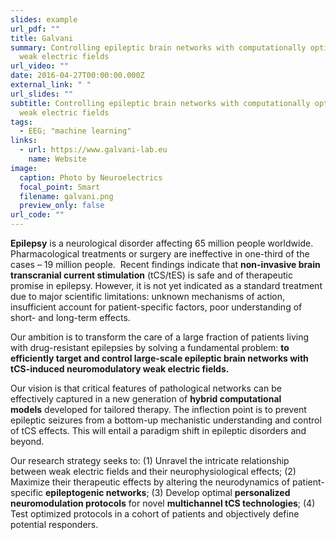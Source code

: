 ```yaml
---
slides: example
url_pdf: ""
title: Galvani
summary: Controlling epileptic brain networks with computationally optimized
  weak electric fields
url_video: ""
date: 2016-04-27T00:00:00.000Z
external_link: " "
url_slides: ""
subtitle: Controlling epileptic brain networks with computationally optimized
  weak electric fields
tags:
  - EEG; "machine learning"
links:
  - url: https://www.galvani-lab.eu
    name: Website
image:
  caption: Photo by Neuroelectrics
  focal_point: Smart
  filename: galvani.png
  preview_only: false
url_code: ""
---
```

**Epilepsy** is a neurological disorder affecting 65 million people worldwide. Pharmacological treatments or surgery are ineffective in one-third of the cases – 19 million people.  Recent findings indicate that **non-invasive brain transcranial current stimulation** (tCS/tES) is safe and of therapeutic promise in epilepsy. However, it is not yet indicated as a standard treatment due to major scientific limitations: unknown mechanisms of action, insufficient account for patient-specific factors, poor understanding of short- and long-term effects.

Our ambition is to transform the care of a large fraction of patients living with drug-resistant epilepsies by solving a fundamental problem: **to efficiently target and control large-scale epileptic brain networks with tCS-induced neuromodulatory weak electric fields.**

Our vision is that critical features of pathological networks can be effectively captured in a new generation of **hybrid computational models** developed for tailored therapy. The inflection point is to prevent epileptic seizures from a bottom-up mechanistic understanding and control of tCS effects. This will entail a paradigm shift in epileptic disorders and beyond.

Our research strategy seeks to: (1) Unravel the intricate relationship between weak electric fields and their neurophysiological effects; (2) Maximize their therapeutic effects by altering the neurodynamics of patient-specific **epileptogenic networks**; (3) Develop optimal **personalized neuromodulation protocols** for novel **multichannel tCS technologies**; (4) Test optimized protocols in a cohort of patients and objectively define potential responders.